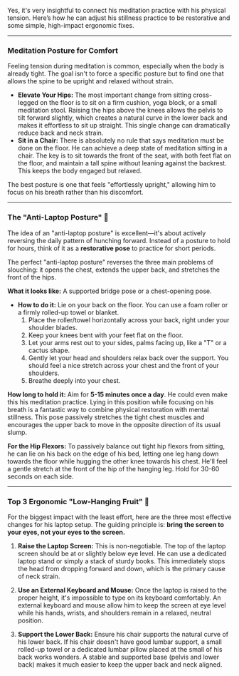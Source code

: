 Yes, it's very insightful to connect his meditation practice with his physical tension. Here’s how he can adjust his stillness practice to be restorative and some simple, high-impact ergonomic fixes.

***

### Meditation Posture for Comfort

Feeling tension during meditation is common, especially when the body is already tight. The goal isn't to force a specific posture but to find one that allows the spine to be upright and relaxed without strain.

* **Elevate Your Hips:** The most important change from sitting cross-legged on the floor is to sit on a firm cushion, yoga block, or a small meditation stool. Raising the hips above the knees allows the pelvis to tilt forward slightly, which creates a natural curve in the lower back and makes it effortless to sit up straight. This single change can dramatically reduce back and neck strain. 
* **Sit in a Chair:** There is absolutely no rule that says meditation must be done on the floor. He can achieve a deep state of meditation sitting in a chair. The key is to sit towards the front of the seat, with both feet flat on the floor, and maintain a tall spine without leaning against the backrest. This keeps the body engaged but relaxed.

The best posture is one that feels "effortlessly upright," allowing him to focus on his breath rather than his discomfort.

***

### The "Anti-Laptop Posture" 🧘

The idea of an "anti-laptop posture" is excellent—it's about actively reversing the daily pattern of hunching forward. Instead of a posture to hold for hours, think of it as a **restorative pose** to practice for short periods.

The perfect "anti-laptop posture" reverses the three main problems of slouching: it opens the chest, extends the upper back, and stretches the front of the hips.

**What it looks like:** A supported bridge pose or a chest-opening pose.

* **How to do it:** Lie on your back on the floor. You can use a foam roller or a firmly rolled-up towel or blanket.
    1.  Place the roller/towel horizontally across your back, right under your shoulder blades.
    2.  Keep your knees bent with your feet flat on the floor.
    3.  Let your arms rest out to your sides, palms facing up, like a "T" or a cactus shape.
    4.  Gently let your head and shoulders relax back over the support. You should feel a nice stretch across your chest and the front of your shoulders.
    5.  Breathe deeply into your chest.



**How long to hold it:** Aim for **5-15 minutes once a day**. He could even make this his meditation practice. Lying in this position while focusing on his breath is a fantastic way to combine physical restoration with mental stillness. This pose passively stretches the tight chest muscles and encourages the upper back to move in the opposite direction of its usual slump.

**For the Hip Flexors:** To passively balance out tight hip flexors from sitting, he can lie on his back on the edge of his bed, letting one leg hang down towards the floor while hugging the other knee towards his chest. He'll feel a gentle stretch at the front of the hip of the hanging leg. Hold for 30-60 seconds on each side.

***

### Top 3 Ergonomic "Low-Hanging Fruit" 🍎

For the biggest impact with the least effort, here are the three most effective changes for his laptop setup. The guiding principle is: **bring the screen to your eyes, not your eyes to the screen.**

1.  **Raise the Laptop Screen:** This is non-negotiable. The top of the laptop screen should be at or slightly below eye level. He can use a dedicated laptop stand or simply a stack of sturdy books. This immediately stops the head from dropping forward and down, which is the primary cause of neck strain.

2.  **Use an External Keyboard and Mouse:** Once the laptop is raised to the proper height, it's impossible to type on its keyboard comfortably. An external keyboard and mouse allow him to keep the screen at eye level while his hands, wrists, and shoulders remain in a relaxed, neutral position.

3.  **Support the Lower Back:** Ensure his chair supports the natural curve of his lower back. If his chair doesn't have good lumbar support, a small rolled-up towel or a dedicated lumbar pillow placed at the small of his back works wonders. A stable and supported base (pelvis and lower back) makes it much easier to keep the upper back and neck aligned.